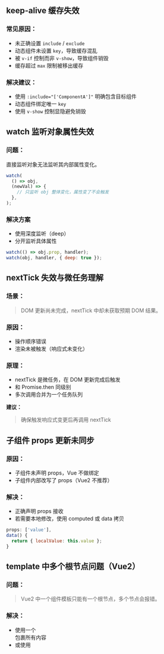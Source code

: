 ## keep-alive 缓存失效

### 常见原因：

- 未正确设置 `include` / `exclude`
- 动态组件未设置 `key`，导致缓存混乱
- 被 `v-if` 控制而非 `v-show`，导致组件销毁
- 缓存超过 `max` 限制被移出缓存

### 解决建议：

- 使用 `:include="['ComponentA']"` 明确包含目标组件
- 动态组件绑定唯一 `key`
- 使用 `v-show` 控制显隐避免销毁

## watch 监听对象属性失效

### 问题：

直接监听对象无法监听其内部属性变化。

```js
watch(
  () => obj,
  (newVal) => {
    // 只监听 obj 整体变化，属性变了不会触发
  },
);
```

### 解决方案

- 使用深度监听（deep）
- 分开监听具体属性

```js
watch(() => obj.prop, handler);
watch(obj, handler, { deep: true });
```

## nextTick 失效与微任务理解

### 场景：

> DOM 更新尚未完成，nextTick 中却未获取预期 DOM 结果。

### 原因：

- 操作顺序错误
- 渲染未被触发（响应式未变化）

### 原理：

- nextTick 是微任务，在 DOM 更新完成后触发
- 和 Promise.then 同级别
- 多次调用合并为一个任务队列

**建议：**

> 确保触发响应式变更后再调用 nextTick

## 子组件 props 更新未同步

### 原因：

- 子组件未声明 props，Vue 不做绑定
- 子组件内部改写了 props（Vue2 不推荐）

### 解决：

- 正确声明 props 接收
- 若需要本地修改，使用 computed 或 data 拷贝

```js
props: ['value'],
data() {
  return { localValue: this.value };
}
```

## template 中多个根节点问题（Vue2）

### 问题：

> Vue2 中一个组件模板只能有一个根节点，多个节点会报错。

### 解决：

- 使用一个 <div> 包裹所有内容
- 或使用 <template> 进行结构组织

### Vue3 改进：

- 支持 Fragment，可返回多个根节点

## 生命周期在页面缓存/动态组件下的差异

### keep-alive

| 生命周期              | 是否触发       |
| --------------------- | -------------- |
| created               | 首次渲染时执行 |
| mounted               | 首次渲染时执行 |
| activated             | 每次激活时执行 |
| deactivated           | 缓存前执行     |
| destroyed / unmounted | 不会执行       |

### 动态组件切换

- 若组件没有被 keep-alive 包裹：
- 会销毁原组件，重新挂载新组件
- 若有缓存，则执行 activated / deactivated
